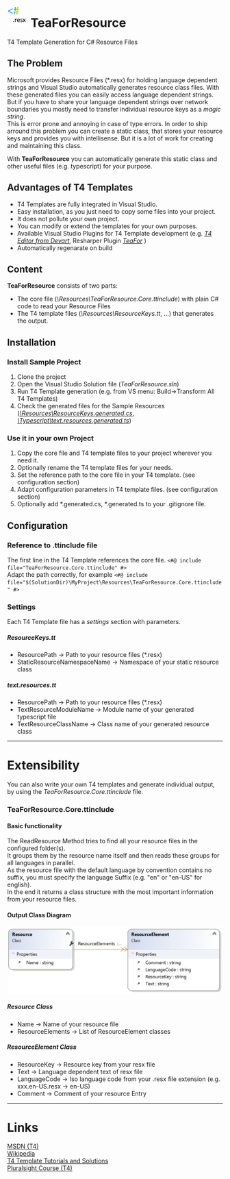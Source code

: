
# ![TeaForResourcLogo](docs/images/logo.png) TeaForResource
T4 Template Generation for C# Resource Files

## The Problem

Microsoft provides Resource Files (\*.resx) for holding language dependent strings and Visual Studio automatically generates resource class files. 
With these generated files you can easily access language dependent strings. But if you have to share your language dependent strings over network boundaries you mostly need to transfer individual resource keys as a *magic string*.  
This is error prone and annoying in case of type errors. In order to ship arround this problem you can create a static class, that stores your resource keys and provides you with intellisense. But it is a lot of work for creating and maintaining this class.

With **TeaForResource** you can automatically generate this static class and other useful files (e.g. typescript) for your purpose.

## Advantages of T4 Templates
- T4 Templates are fully integrated in Visual Studio.
- Easy installation, as you just need to copy some files into your project.
- It does not pollute your own project.
- You can modify or extend the templates for your own purposes.
- Available Visual Studio Plugins for T4 Template development (e.g. *[T4 Editor from Devart](https://www.devart.com/t4-editor/)*, Resharper Plugin *[TeaFor](https://resharper-plugins.jetbrains.com/packages/ForTea/)* )
- Automatically regenarate on build

## Content

**TeaForResource** consists of two parts:

- The core file (*\Resources\TeaForResource.Core.ttinclude*) with plain C# code to read your Resource Files 
- The T4 template files (*\Resources\ResourceKeys.tt*, ...) that generates the output.

## Installation

### Install Sample Project 
1. Clone the project
2. Open the Visual Studio Solution file (*TeaForResource.sln*)
3. Run T4 Template generation (e.g. from VS menu: Build->Transform All T4 Templates)
4. Check the generated files for the Sample Resources (*[\Resources\ResourceKeys.generated.cs](https://github.com/SoftwareWizard/TeaForResource/blob/master/docs/images/ResourceKeys.generated.cs.png)*, *[\Typescript\text.resources.generated.ts](https://github.com/SoftwareWizard/TeaForResource/blob/master/docs/images/text.resources.generated.ts.png)*)

### Use it in your own Project

1. Copy the core file and T4 template files to your project wherever you need it.
2. Optionally rename the T4 template files for your needs.
3. Set the reference path to the core file in your T4 template. (see configuration section)
3. Adapt configuration parameters in T4 template files. (see configuration section)
4. Optionally add *.generated.cs, *.generated.ts to your .gitignore file.

## Configuration

### Reference to .ttinclude file

The first line in the T4 Template references the core file.
`<#@ include file="TeaForResource.Core.ttinclude" #>`   
Adapt the path correctly, for example 
`<#@ include file="$(SolutionDir)\MyProject\Resources\TeaForResource.Core.ttinclude" #>`

### Settings

Each T4 Template file has a *settings* section with parameters.

##### ResourceKeys.tt

+ ResourcePath -> Path to your resource files (*.resx)
+ StaticResourceNamespaceName -> Namespace of your static resource class

##### text.resources.tt

+ ResourcePath  -> Path to your resource files (*.resx)
+ TextResourceModuleName -> Module name of your generated typescript file
+ TextResourceClassName -> Class name of your generated resource class


----

# Extensibility

You can also write your own T4 templates and generate individual output,
by using the *TeaForResource.Core.ttinclude* file.

### TeaForResource.Core.ttinclude

#### Basic functionality

The ReadResource Method tries to find all your resource files in the configured folder(s).  
It groups them by the resource name itself and then reads these groups for all languages in parallel.   
As the resource file with the default language by convention contains no suffix, you must specify the
language Suffix (e.g. "en" or "en-US" for english).   
In the end it returns a class structure with the most important information from your resource files.  

#### Output Class Diagram

![Diagram](docs/images/classDiagram.png)

##### Resource Class

- Name -> Name of your resource file
- ResourceElements -> List of ResourceElement classes

##### ResourceElement Class

- ResourceKey -> Resource key from your resx file
- Text -> Language dependent text of resx file
- LanguageCode -> Iso language code from your .resx file extension (e.g. xxx.en-US.resx -> en-US)
- Comment -> Comment of your resource Entry

---
# Links

 [MSDN (T4)](https://msdn.microsoft.com/en-us/library/bb126445.aspx)   
 [Wikipedia](https://en.wikipedia.org/wiki/Text_Template_Transformation_Toolkit)   
 [T4 Template Tutorials and Solutions](http://t4-editor.tangible-engineering.com/How-Do-I-With-T4-Editor-Text-Templates.html)   
 [Pluralsight Course (T4)](https://www.google.ch/url?sa=t&rct=j&q=&esrc=s&source=web&cd=1&cad=rja&uact=8&ved=0ahUKEwiNir60xYzRAhUD6CwKHQdSA8sQFggaMAA&url=https%3A%2F%2Fwww.pluralsight.com%2Fcourses%2Ft4-templates&usg=AFQjCNG4s8OCMFP1bfkSqOIi8S1YL9cwBw&bvm=bv.142059868,d.bGg)






